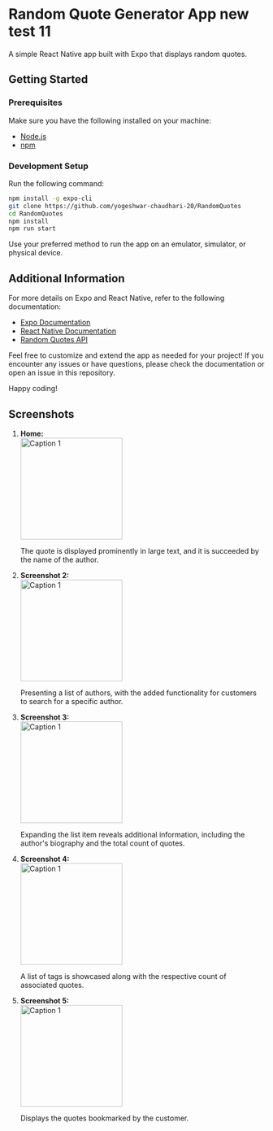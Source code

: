 # Random Quote Generator App     new test 11

A simple React Native app built with Expo that displays random quotes.

## Getting Started

### Prerequisites

Make sure you have the following installed on your machine:

- [Node.js](https://nodejs.org/)
- [npm](https://www.npmjs.com/)

### Development Setup

Run the following command:

```bash
npm install -g expo-cli
git clone https://github.com/yogeshwar-chaudhari-20/RandomQuotes
cd RandomQuotes
npm install
npm run start
```

Use your preferred method to run the app on an emulator, simulator, or physical device.

## Additional Information

For more details on Expo and React Native, refer to the following documentation:

- [Expo Documentation](https://docs.expo.dev/)
- [React Native Documentation](https://reactnative.dev/docs/getting-started)
- [Random Quotes API](https://github.com/lukePeavey/quotable)

Feel free to customize and extend the app as needed for your project! If you encounter any issues or have questions, please check the documentation or open an issue in this repository.

Happy coding!

## Screenshots

1. **Home:**
   <br/>
   <img src="screenshots/img1.png" alt="Caption 1" height="200">

   The quote is displayed prominently in large text, and it is succeeded by the name of the author.

2. **Screenshot 2:**
   <br/>
   <img src="screenshots/img2.png" alt="Caption 1" height="200">

   Presenting a list of authors, with the added functionality for customers to search for a specific author.

3. **Screenshot 3:**
   <br/>
   <img src="screenshots/img3.png" alt="Caption 1" height="200">

   Expanding the list item reveals additional information, including the author's biography and the total count of quotes.

4. **Screenshot 4:**
   <br/>
   <img src="screenshots/img4.png" alt="Caption 1" height="200">

   A list of tags is showcased along with the respective count of associated quotes.

5. **Screenshot 5:**
   <br/>
   <img src="screenshots/img5.png" alt="Caption 1" height="200">

   Displays the quotes bookmarked by the customer.
